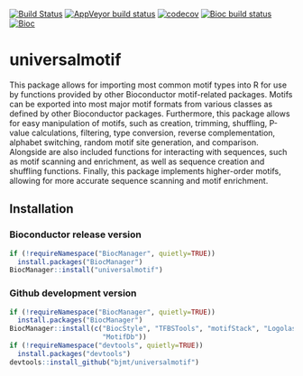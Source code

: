 [![Build Status](https://travis-ci.org/bjmt/universalmotif.svg?branch=master)](https://travis-ci.org/bjmt/universalmotif) [![AppVeyor build status](https://ci.appveyor.com/api/projects/status/github/bjmt/universalmotif?branch=master&svg=true)](https://ci.appveyor.com/project/bjmt/universalmotif) [![codecov](https://codecov.io/gh/bjmt/universalmotif/branch/master/graph/badge.svg)](https://codecov.io/gh/bjmt/universalmotif) [![Bioc build status](http://bioconductor.org/shields/build/release/bioc/universalmotif.svg)](http://bioconductor.org/checkResults/release/bioc-LATEST/universalmotif/) [![Bioc](http://www.bioconductor.org/shields/years-in-bioc/universalmotif.svg)](https://www.bioconductor.org/packages/devel/bioc/html/universalmotif.html#since)
# universalmotif

This package allows for importing most common motif types into R for use by
functions provided by other Bioconductor motif-related packages. Motifs can be 
exported into most major motif formats from various classes as defined by other
Bioconductor packages. Furthermore, this package allows for easy manipulation
of motifs, such as creation, trimming, shuffling, P-value calculations,
filtering, type conversion, reverse complementation, alphabet switching, random
motif site generation, and comparison. Alongside are also included functions
for interacting with sequences, such as motif scanning and enrichment, as well
as sequence creation and shuffling functions. Finally, this package implements
higher-order motifs, allowing for more accurate sequence scanning and motif
enrichment.

## Installation

### Bioconductor release version

```r
if (!requireNamespace("BiocManager", quietly=TRUE))
  install.packages("BiocManager")
BiocManager::install("universalmotif")
```

### Github development version

```r
if (!requireNamespace("BiocManager", quietly=TRUE))
  install.packages("BiocManager")
BiocManager::install(c("BiocStyle", "TFBSTools", "motifStack", "Logolas",
                       "MotifDb"))
if (!requireNamespace("devtools", quietly=TRUE))
  install.packages("devtools")
devtools::install_github("bjmt/universalmotif")
```
